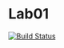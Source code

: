 # Lab01
[![Build Status](https://travis-ci.org/00557134/Lab01.svg?branch=master)](https://travis-ci.org/00557134/Lab01)
